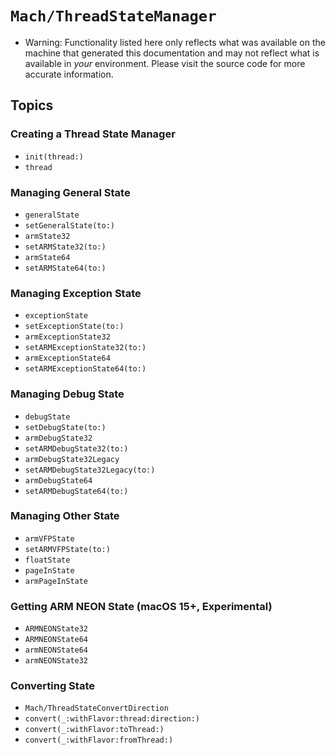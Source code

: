 # ``Mach/ThreadStateManager``

- Warning: Functionality listed here only reflects what was available on the machine that generated this documentation and may not reflect what is available in *your* environment. Please visit the source code for more accurate information.

## Topics

### Creating a Thread State Manager

- ``init(thread:)``
- ``thread``

### Managing General State

- ``generalState``
- ``setGeneralState(to:)``
- ``armState32``
- ``setARMState32(to:)``
- ``armState64``
- ``setARMState64(to:)``

### Managing Exception State

- ``exceptionState``
- ``setExceptionState(to:)``
- ``armExceptionState32``
- ``setARMExceptionState32(to:)``
- ``armExceptionState64``
- ``setARMExceptionState64(to:)``

### Managing Debug State

- ``debugState``
- ``setDebugState(to:)``
- ``armDebugState32``
- ``setARMDebugState32(to:)``
- ``armDebugState32Legacy``
- ``setARMDebugState32Legacy(to:)``
- ``armDebugState64``
- ``setARMDebugState64(to:)``

### Managing Other State

- ``armVFPState``
- ``setARMVFPState(to:)``
- ``floatState``
- ``pageInState``
- ``armPageInState``

### Getting ARM NEON State (macOS 15+, Experimental)

- ``ARMNEONState32``
- ``ARMNEONState64``
- ``armNEONState64``
- ``armNEONState32``

### Converting State

- ``Mach/ThreadStateConvertDirection``
- ``convert(_:withFlavor:thread:direction:)``
- ``convert(_:withFlavor:toThread:)``
- ``convert(_:withFlavor:fromThread:)``